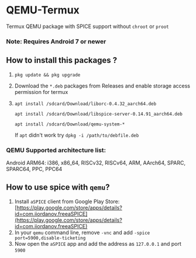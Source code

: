 # **QEMU-Termux**
Termux QEMU package with SPICE support without ```chroot``` or ```proot```

### Note: Requires Android 7 or newer

## How to install this packages ?

1) ```pkg update && pkg upgrade```
2) Download the ```*.deb``` packages from Releases and enable storage access permission for termux
3) ```apt install /sdcard/Download/liborc-0.4.32_aarch64.deb```
   
   ```apt install /sdcard/Download/libspice-server-0.14.91_aarch64.deb```
   
   ```apt install /sdcard/Download/qemu-system-*```
   
   If ```apt``` didn't work try ```dpkg -i /path/to/debfile.deb```

### QEMU Supported architecture list:
  Android ARM64: i386, x86_64, RISCv32, RISCv64, ARM, AArch64, SPARC, SPARC64, PPC, PPC64
 
## How to use spice with ```qemu```?
 1) Install ```aSPICE``` client from Google Play Store:
  [https://play.google.com/store/apps/details?id=com.iiordanov.freeaSPICE](https://play.google.com/store/apps/details?id=com.iiordanov.freeaSPICE)
 2) In your ```qemu``` command line, remove ```-vnc``` and add 
   ```-spice port=5900,disable-ticketing```
 3) Now open the ```aSPICE``` app and add the address as ```127.0.0.1``` and port ```5900```
